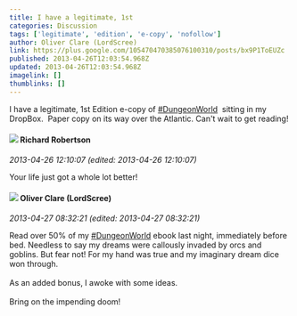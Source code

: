 ```yaml
---
title: I have a legitimate, 1st
categories: Discussion
tags: ['legitimate', 'edition', 'e-copy', 'nofollow']
author: Oliver Clare (LordScree)
link: https://plus.google.com/105470470385076100310/posts/bx9P1ToEUZc
published: 2013-04-26T12:03:54.968Z
updated: 2013-04-26T12:03:54.968Z
imagelink: []
thumblinks: []
---
```


I have a legitimate, 1st Edition e-copy of  <a rel="nofollow" class="ot-hashtag" href="https://plus.google.com/s/%23DungeonWorld/posts">#DungeonWorld</a>  sitting in my DropBox.  Paper copy on its way over the Atlantic. Can&#39;t wait to get reading!
<div id='comment z13futwi0nigfzyqk04cj5qwyljdhplxjzo0k'>
  <h4><img src='{{site.baseurl}}//images/avatars/108034461092234678612_photo.jpg'> Richard Robertson</h4>
      <p><cite>2013-04-26 12:10:07 (edited: 2013-04-26 12:10:07)</cite></p>
        <p>Your life just got a whole lot better!</p>
</div>
        

<div id='comment z13futwi0nigfzyqk04cj5qwyljdhplxjzo0k'>
  <h4><img src='{{site.baseurl}}//images/avatars/105470470385076100310_photo.jpg'> Oliver Clare (LordScree)</h4>
      <p><cite>2013-04-27 08:32:21 (edited: 2013-04-27 08:32:21)</cite></p>
        <p>Read over 50% of my <a rel="nofollow" class="ot-hashtag" href="https://plus.google.com/s/%23DungeonWorld/posts">#DungeonWorld</a> ebook last night, immediately before bed. Needless to say my dreams were callously invaded by orcs and goblins. But fear not! For my hand was true and my imaginary dream dice won through.<br /><br />As an added bonus, I awoke with some ideas.<br /><br />Bring on the impending doom!</p>
</div>
        
